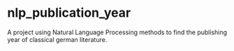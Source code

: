 # nlp_publication_year
A project using Natural Language Processing methods to find the publishing year of classical german literature.
